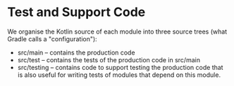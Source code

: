 # Test and Support Code

We organise the Kotlin source of each module into three source trees (what Gradle calls a "configuration"):

* src/main – contains the production code
* src/test – contains the tests of the production code in src/main
* src/testing – contains code to support testing the production code that is also useful for writing tests of modules that depend on this module.


